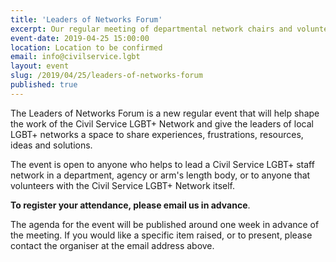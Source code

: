 ```yaml
---
title: 'Leaders of Networks Forum'
excerpt: Our regular meeting of departmental network chairs and volunteers.
event-date: 2019-04-25 15:00:00
location: Location to be confirmed
email: info@civilservice.lgbt
layout: event
slug: /2019/04/25/leaders-of-networks-forum
published: true
---
```


The Leaders of Networks Forum is a new regular event that will help shape the work of the Civil Service LGBT+ Network and give the leaders of local LGBT+ networks a space to share experiences, frustrations, resources, ideas and solutions.

The event is open to anyone who helps to lead a Civil Service LGBT+ staff network in a department, agency or arm's length body, or to anyone that volunteers with the Civil Service LGBT+ Network itself.

**To register your attendance, please email us in advance**. 

The agenda for the event will be published around one week in advance of the meeting. If you would like a specific item raised, or to present, please contact the organiser at the email address above.